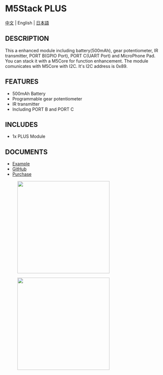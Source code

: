 # M5Stack PLUS

[中文](/zh_CN/product_documents/modules/module_plus) | English | [日本語](ja/product_documents/modules/module_plus)

## DESCRIPTION

This a enhanced module including battery(500mAh), gear potentiometer, IR transmitter, PORT B(GPIO Port), PORT C(UART Port) and MicroPhone Pad. You can stack it with a M5Core for function enhancement. The module comunicates with M5Core with I2C. It's I2C address is 0x89.

## FEATURES

-  500mAh Battery
-  Programmable gear potentiometer
-  IR transmitter
-  Including PORT B and PORT C

## INCLUDES

-  1x PLUS Module

## DOCUMENTS

- [Example](https://github.com/m5stack/M5Stack/tree/master/examples/Modules/Plus)
- [GitHub](https://github.com/m5stack/M5Stack)
- [Purchase](https://www.aliexpress.com/store/product/M5Stack-New-Arrival-PLUS-Module-Encoder-Module-with-MEGA328P-500mAh-Battery-ISP-IR-Transmitter-UART-GPIO/3226069_32949278724.html?spm=a2g1x.12024536.productList_5885013.pic_1)

<figure>
    <img src="assets/img/product_pics/modules/module_plus_1.png" height="300" width="300">
</figure>

<figure>
    <img src="assets/img/product_pics/modules/module_plus_2.png" height="300" width="300">
</figure>